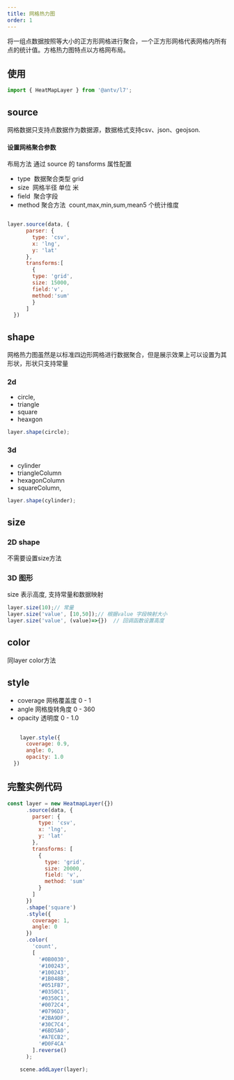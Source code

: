```yaml
---
title: 网格热力图
order: 1
---
```


将一组点数据按照等大小的正方形网格进行聚合，一个正方形网格代表网格内所有点的统计值。方格热力图特点以方格网布局。

## 使用
```javascript
import { HeatMapLayer } from '@antv/l7';

```

## source
网格数据只支持点数据作为数据源，数据格式支持csv、json、geojson.

#### 设置网格聚合参数

布局方法 通过 source 的 tansforms 属性配置

- type  数据聚合类型 grid
- size  网格半径 单位 米
- field  聚合字段
- method 聚合方法  count,max,min,sum,mean5 个统计维度

```javascript

layer.source(data, {
      parser: {
        type: 'csv',
        x: 'lng',
        y: 'lat'
      },
      transforms:[
        {
        type: 'grid',
        size: 15000,
        field:'v',
        method:'sum'
        }
      ]
  })

```
## shape

网格热力图虽然是以标准四边形网格进行数据聚合，但是展示效果上可以设置为其形状，形状只支持常量

### 2d

- circle,
- triangle
- square
- heaxgon 

```javascript
layer.shape(circle);

```

### 3d

- cylinder
- triangleColumn
- hexagonColumn
- squareColumn,

```javascript
layer.shape(cylinder);

```

## size

### 2D shape 

 不需要设置size方法

### 3D 图形 

  size 表示高度, 支持常量和数据映射

```javascript
layer.size(10);// 常量
layer.size('value', [10,50]);// 根据value 字段映射大小
layer.size('value', (value)=>{})  // 回调函数设置高度

```
##  color

同layer color方法

## style

- coverage 网格覆盖度  0 - 1
- angle 网格旋转角度   0 - 360
- opacity 透明度  0 - 1.0

```javascript
  
    layer.style({
      coverage: 0.9,
      angle: 0,
      opacity: 1.0
  })

```
## 完整实例代码

```javascript
const layer = new HeatmapLayer({})
      .source(data, {
        parser: {
          type: 'csv',
          x: 'lng',
          y: 'lat'
        },
        transforms: [
          {
            type: 'grid',
            size: 20000,
            field: 'v',
            method: 'sum'
          }
        ]
      })
      .shape('square')
      .style({
        coverage: 1,
        angle: 0
      })
      .color(
        'count',
        [
          '#0B0030',
          '#100243',
          '#100243',
          '#1B048B',
          '#051FB7',
          '#0350C1',
          '#0350C1',
          '#0072C4',
          '#0796D3',
          '#2BA9DF',
          '#30C7C4',
          '#6BD5A0',
          '#A7ECB2',
          '#D0F4CA'
        ].reverse()
      );

    scene.addLayer(layer);
```

